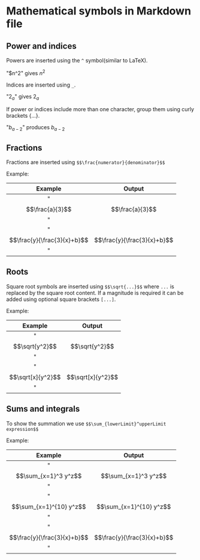 # Mathematical symbols in Markdown file

## Power and indices

Powers are inserted using the `^` symbol(similar to LaTeX).

"$n^2"  gives   $n^2$


Indices are inserted using `_`.

"$2_a$" gives  $2_a$

If power or indices include more than one character, group them using curly brackets {...}.

"$b_{a-2}$" produces $b_{a-2}$

## Fractions

Fractions are inserted using `$$\frac{numerator}{denominator}$$`


Example:

| Example | Output |
|:-------:|:------:|
|"$$\frac{a}{3}$$"|$$\frac{a}{3}$$|
|"$$\frac{y}{\frac{3}{x}+b}$$"|$$\frac{y}{\frac{3}{x}+b}$$|

## Roots

Square root symbols are inserted using `$$\sqrt{...}$$` where `...` is replaced by the square root content. If a magnitude is required it can be added using optional square brackets `[...]`.

Example:

| Example | Output |
|:-------:|:------:|
|"$$\sqrt{y^2}$$"|$$\sqrt{y^2}$$|
|"$$\sqrt[x]{y^2}$$"|$$\sqrt[x]{y^2}$$|

## Sums and integrals

To show the summation we use `$$\sum_{lowerLimit}^upperLimit expression$$`

Example:

| Example | Output |
|:-------:|:------:|
|"$$\sum_{x=1}^3 y^z$$"|$$\sum_{x=1}^3 y^z$$|
|"$$\sum_{x=1}^{10} y^z$$"|$$\sum_{x=1}^{10} y^z$$|
|"$$\frac{y}{\frac{3}{x}+b}$$"|$$\frac{y}{\frac{3}{x}+b}$$|

